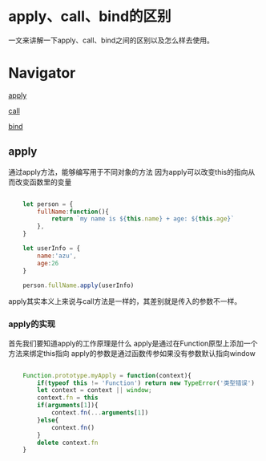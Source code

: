 # apply、call、bind的区别
一文来讲解一下apply、call、bind之间的区别以及怎么样去使用。


# Navigator

[apply](#apply)

[call](#call)

[bind](#bind)


## apply
通过apply方法，能够编写用于不同对象的方法
因为apply可以改变this的指向从而改变函数里的变量

``` javascript

    let person = {
        fullName:function(){
            return `my name is ${this.name} + age: ${this.age}`
        },
    }

    let userInfo = {
        name:'azu',
        age:26
    }

    person.fullName.apply(userInfo)

```

apply其实本义上来说与call方法是一样的，其差别就是传入的参数不一样。

### apply的实现
首先我们要知道apply的工作原理是什么
apply是通过在Function原型上添加一个方法来绑定this指向
apply的参数是通过函数传参如果没有参数默认指向window

``` javascript 

    Function.prototype.myApply = function(context){
        if(typeof this != 'Function') return new TypeError('类型错误')
        let context = context || window;
        context.fn = this
        if(arguments[1]){
            context.fn(...arguments[1])
        }else{
            context.fn()
        }
        delete context.fn 
    }

```